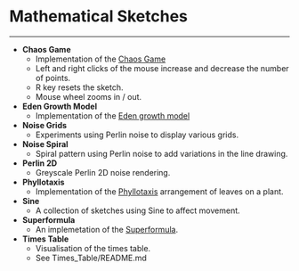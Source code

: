 # Mathematical Sketches

<hr />

- **Chaos Game**
    - Implementation of the [Chaos Game](https://en.wikipedia.org/wiki/Chaos_game)
    - Left and right clicks of the mouse increase and decrease the number of points.
    - R key resets the sketch.
    - Mouse wheel zooms in / out.
- **Eden Growth Model**
    - Implementation of the [Eden growth model](https://en.wikipedia.org/wiki/Eden_growth_model)
- **Noise Grids**
    - Experiments using Perlin noise to display various grids.
- **Noise Spiral**
    - Spiral pattern using Perlin noise to add variations in the line drawing.
- **Perlin 2D**
    - Greyscale Perlin 2D noise rendering.
- **Phyllotaxis**
    - Implementation of the [Phyllotaxis](https://en.wikipedia.org/wiki/Phyllotaxis) arrangement of leaves on a plant.
- **Sine**
    - A collection of sketches using Sine to affect movement.
- **Superformula**
    - An implemetation of the [Superformula](https://en.wikipedia.org/wiki/Superformula).
- **Times Table**
    - Visualisation of the times table.
    - See Times_Table/README.md

